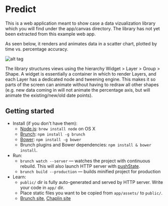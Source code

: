 # Predict
This is a web application meant to show case a data vizualization library which you will find under the app/canvas directory.
The library has not yet been extracted from this example web app.

As seen below, it renders and animates data in a scatter chart, plotted by time vs. percentage accuracy.

![alt tag](http://gyazo.com/a167066d3f2418a75980b7bfff050135.gif)

The library structures views using the hierarchy Widget > Layer > Group > Shape.  A widget is essentially a container in which to render Layers, and each Layer has a dedicated <cavnas> node and tweening engine.  This makes it so parts of the screen can animate without having to redraw all other shapes (e.g. new data coming in will not animate the percentage axis, but will animate the existing/new/old date points).

## Getting started
* Install (if you don't have them):
    * [Node.js](http://nodejs.org): `brew install node` on OS X
    * [Brunch](http://brunch.io): `npm install -g brunch`
    * [Bower](http://bower.io): `npm install -g bower`
    * Brunch plugins and Bower dependencies: `npm install & bower install`.
* Run:
    * `brunch watch --server` — watches the project with continuous rebuild. This will also launch HTTP server with [pushState](https://developer.mozilla.org/en-US/docs/Web/Guide/API/DOM/Manipulating_the_browser_history).
    * `brunch build --production` — builds minified project for production
* Learn:
    * `public/` dir is fully auto-generated and served by HTTP server.  Write your code in `app/` dir.
    * Place static files you want to be copied from `app/assets/` to `public/`.
    * [Brunch site](http://brunch.io), [Chaplin site](http://chaplinjs.org)
